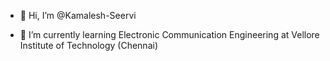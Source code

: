 - 👋 Hi, I’m @Kamalesh-Seervi

- 🌱 I’m currently learning Electronic Communication Engineering at Vellore Institute of Technology (Chennai)
<!---
Kamalesh-Seervi/Kamalesh-Seervi is a ✨ special ✨ repository because its `README.md` (this file) appears on your GitHub profile.
You can click the Preview link to take a look at your changes.
--->
